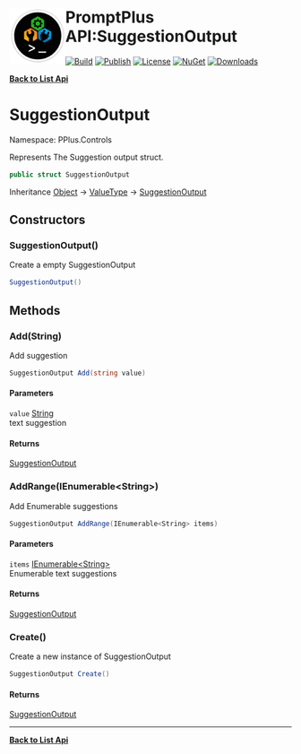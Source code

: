 # <img align="left" width="100" height="100" src="../images/icon.png">PromptPlus API:SuggestionOutput 

[![Build](https://github.com/FRACerqueira/PromptPlus/workflows/Build/badge.svg)](https://github.com/FRACerqueira/PromptPlus/actions/workflows/build.yml)
[![Publish](https://github.com/FRACerqueira/PromptPlus/actions/workflows/publish.yml/badge.svg)](https://github.com/FRACerqueira/PromptPlus/actions/workflows/publish.yml)
[![License](https://img.shields.io/badge/License-MIT-yellow.svg)](https://github.com/FRACerqueira/PromptPlus/blob/master/LICENSE)
[![NuGet](https://img.shields.io/nuget/v/PromptPlus)](https://www.nuget.org/packages/PromptPlus/)
[![Downloads](https://img.shields.io/nuget/dt/PromptPlus)](https://www.nuget.org/packages/PromptPlus/)

[**Back to List Api**](./apis.md)

# SuggestionOutput

Namespace: PPlus.Controls

Represents The Suggestion output struct.

```csharp
public struct SuggestionOutput
```

Inheritance [Object](https://docs.microsoft.com/en-us/dotnet/api/system.object) → [ValueType](https://docs.microsoft.com/en-us/dotnet/api/system.valuetype) → [SuggestionOutput](./pplus.controls.suggestionoutput.md)

## Constructors

### <a id="constructors-.ctor"/>**SuggestionOutput()**

Create a empty SuggestionOutput

```csharp
SuggestionOutput()
```

## Methods

### <a id="methods-add"/>**Add(String)**

Add suggestion

```csharp
SuggestionOutput Add(string value)
```

#### Parameters

`value` [String](https://docs.microsoft.com/en-us/dotnet/api/system.string)<br>
text suggestion

#### Returns

[SuggestionOutput](./pplus.controls.suggestionoutput.md)

### <a id="methods-addrange"/>**AddRange(IEnumerable&lt;String&gt;)**

Add Enumerable suggestions

```csharp
SuggestionOutput AddRange(IEnumerable<String> items)
```

#### Parameters

`items` [IEnumerable&lt;String&gt;](https://docs.microsoft.com/en-us/dotnet/api/system.collections.generic.ienumerable-1)<br>
Enumerable text suggestions

#### Returns

[SuggestionOutput](./pplus.controls.suggestionoutput.md)

### <a id="methods-create"/>**Create()**

Create a new instance of SuggestionOutput

```csharp
SuggestionOutput Create()
```

#### Returns

[SuggestionOutput](./pplus.controls.suggestionoutput.md)


- - -
[**Back to List Api**](./apis.md)
